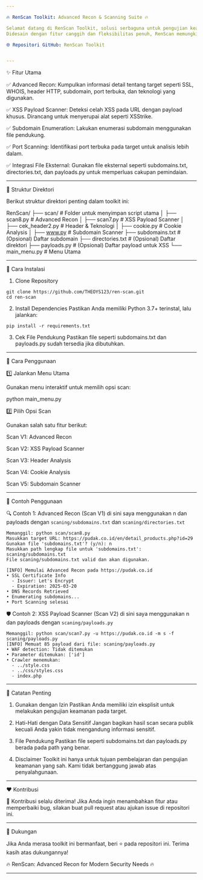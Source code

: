 ```yaml
---

🔥 RenScan Toolkit: Advanced Recon & Scanning Suite 🔥

Selamat datang di RenScan Toolkit, solusi serbaguna untuk pengujian keamanan, pengumpulan informasi, dan eksplorasi target secara mendalam.
Didesain dengan fitur canggih dan fleksibilitas penuh, RenScan memungkinkan Anda melakukan recon, pemindaian XSS, enumerasi subdomain, dan masih banyak lagi.

🌐 Repositori GitHub: RenScan Toolkit


---
```


✨ Fitur Utama

✅ Advanced Recon:
Kumpulkan informasi detail tentang target seperti SSL, WHOIS, header HTTP, subdomain, port terbuka, dan teknologi yang digunakan.

✅ XSS Payload Scanner:
Deteksi celah XSS pada URL dengan payload khusus. Dirancang untuk menyerupai alat seperti XSStrike.

✅ Subdomain Enumeration:
Lakukan enumerasi subdomain menggunakan file pendukung.

✅ Port Scanning:
Identifikasi port terbuka pada target untuk analisis lebih dalam.

✅ Integrasi File Eksternal:
Gunakan file eksternal seperti subdomains.txt, directories.txt, dan payloads.py untuk memperluas cakupan pemindaian.


---

📂 Struktur Direktori

Berikut struktur direktori penting dalam toolkit ini:

RenScan/
├── scan/                  # Folder untuk menyimpan script utama
│   ├── scan8.py           # Advanced Recon
│   ├── scan7.py           # XSS Payload Scanner
│   ├── cek_header2.py     # Header & Teknologi
│   ├── cookie.py          # Cookie Analysis
│   ├── www.py             # Subdomain Scanner
├── subdomains.txt         # (Opsional) Daftar subdomain
├── directories.txt        # (Opsional) Daftar direktori
├── payloads.py            # (Opsional) Daftar payload untuk XSS
└── main_menu.py           # Menu Utama


---

🚀 Cara Instalasi

1. Clone Repository
```
git clone https://github.com/THEOYS123/ren-scan.git
cd ren-scan
```
2. Install Dependencies
Pastikan Anda memiliki Python 3.7+ terinstal, lalu jalankan:
```
pip install -r requirements.txt
```

3. Cek File Pendukung
Pastikan file seperti subdomains.txt dan payloads.py sudah tersedia jika dibutuhkan.




---

🔧 Cara Penggunaan

1️⃣ Jalankan Menu Utama

Gunakan menu interaktif untuk memilih opsi scan:

python main_menu.py

2️⃣ Pilih Opsi Scan

Gunakan salah satu fitur berikut:

Scan V1: Advanced Recon

Scan V2: XSS Payload Scanner

Scan V3: Header Analysis

Scan V4: Cookie Analysis

Scan V5: Subdomain Scanner



---

📖 Contoh Penggunaan

🔍 Contoh 1: Advanced Recon (Scan V1)
di sini saya menggunakan n dan payloads dengan `scaning/subdomains.txt` dan `scaning/directories.txt`
```
Memanggil: python scan/scan8.py  
Masukkan target URL: https://pudak.co.id/en/detail_products.php?id=29  
Gunakan file 'subdomains.txt'? (y/n): n  
Masukkan path lengkap file untuk 'subdomains.txt': scaning/subdomains.txt  
File scaning/subdomains.txt valid dan akan digunakan.  

[INFO] Memulai Advanced Recon pada https://pudak.co.id  
• SSL Certificate Info  
  - Issuer: Let's Encrypt  
  - Expiration: 2025-03-20  
• DNS Records Retrieved  
• Enumerating subdomains...  
• Port Scanning selesai
```
🛡️ Contoh 2: XSS Payload Scanner (Scan V2)
di sini saya menggunakan n dan payloads dengan `scaning/payloads.py`
```
Memanggil: python scan/scan7.py -u https://pudak.co.id -m s -f scaning/payloads.py  
[INFO] Memuat 85 payload dari file: scaning/payloads.py  
• WAF detection: Tidak ditemukan  
• Parameter ditemukan: ['id']  
• Crawler menemukan:  
  - ../style.css  
  - ../css/styles.css  
  - index.php
```

---

📝 Catatan Penting

1. Gunakan dengan Izin
Pastikan Anda memiliki izin eksplisit untuk melakukan pengujian keamanan pada target.


2. Hati-Hati dengan Data Sensitif
Jangan bagikan hasil scan secara publik kecuali Anda yakin tidak mengandung informasi sensitif.


3. File Pendukung
Pastikan file seperti subdomains.txt dan payloads.py berada pada path yang benar.


4. Disclaimer
Toolkit ini hanya untuk tujuan pembelajaran dan pengujian keamanan yang sah. Kami tidak bertanggung jawab atas penyalahgunaan.


---
❤️ Kontribusi

🚀 Kontribusi selalu diterima! Jika Anda ingin menambahkan fitur atau memperbaiki bug, silakan buat pull request atau ajukan issue di repositori ini.


---

🌟 Dukungan

Jika Anda merasa toolkit ini bermanfaat, beri ⭐ pada repositori ini. Terima kasih atas dukungannya!

🔥 RenScan: Advanced Recon for Modern Security Needs 🔥


---
